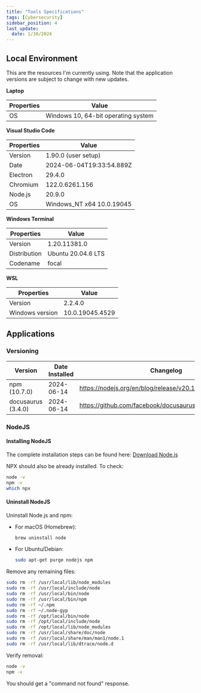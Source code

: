 ```yaml
---
title: "Tools Specifications"
tags: [Cybersecurity]
sidebar_position: 4
last_update:
  date: 1/30/2024
---
```



## Local Environment

This are the resources I'm currently using.
Note that the application versions are subject to change with new updates.

**Laptop**

| Properties  | Value | 
|-------------|-------------------------|
| OS          | Windows 10, 64-bit operating system |


**Visual Studio Code**


| Properties  | Value | 
|-------------|-------------------------|
| Version     | 1.90.0 (user setup) |
| Date        | 2024-06-04T19:33:54.889Z |
| Electron    | 29.4.0 |
| Chromium    | 122.0.6261.156 |
| Node.js     | 20.9.0 |
| OS          | Windows_NT x64 10.0.19045 |


**Windows Terminal** 


| Properties    | Value | 
|---------------|-------------------------|
| Version       | 1.20.11381.0 |
| Distribution  | Ubuntu 20.04.6 LTS |
| Codename      | focal |


**WSL**

| Properties      | Value | 
|-----------------|-------------------------|
| Version         | 2.2.4.0
| Windows version | 10.0.19045.4529




## Applications

### Versioning 

Version             | Date Installed    | Changelog
--------------------|-------------------|---------
 npm (10.7.0)       | 2024-06-14        | https://nodejs.org/en/blog/release/v20.14.0
 docusaurus (3.4.0) | 2024-06-14        | https://github.com/facebook/docusaurus/releases/tag/v3.4.0


### NodeJS 

#### Installing NodeJS

The complete installation steps can be found here: [Download Node.js](https://nodejs.org/en/download/package-manager)

NPX should also be already installed. To check:

```bash
node -v
npm -v
which npx
```


#### Uninstall NodeJS 

Uninstall Node.js and npm:

- For macOS (Homebrew):

    ```bash
    brew uninstall node
    ```

- For Ubuntu/Debian:

    ```bash
    sudo apt-get purge nodejs npm
    ```

Remove any remaining files:

```bash
sudo rm -rf /usr/local/lib/node_modules
sudo rm -rf /usr/local/include/node
sudo rm -rf /usr/local/bin/node
sudo rm -rf /usr/local/bin/npm
sudo rm -rf ~/.npm
sudo rm -rf ~/.node-gyp
sudo rm -rf /opt/local/bin/node
sudo rm -rf /opt/local/include/node
sudo rm -rf /opt/local/lib/node_modules
sudo rm -rf /usr/local/share/doc/node
sudo rm -rf /usr/local/share/man/man1/node.1
sudo rm -rf /usr/local/lib/dtrace/node.d
```

Verify removal:

```bash
node -v
npm -v
```
You should get a "command not found" response.

